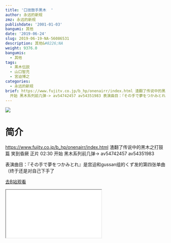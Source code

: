 ```yaml
---
title: '口技鼓手黑木  '
author: 永远的新规
zmz: 永远的新规
publishdate: '2001-01-03'
bangumi: 其他
date: '2019-06-24'
slug: 2019-06-19-NA-56086531
description: 其他&#8226;NA
weight: 9376.0
bangumis:
  - 其他
tags:
  - 黒木伝説
  - 山口智充
  - 宮迫博之
categories:
  - 永远的新规
brief: https://www.fujitv.co.jp/b_hp/onenairr/index.html 渣翻了传说中的黑木之打鼓篇 笑到昏厥 正片 02:30
  开始 黑木系列前几弹-> av54742457 av54351983 表演曲目：『その手で夢をつかみとれ』是宫迫和gussan组的くず发的第四张单曲（终于还是对自己下手了
---
```

![](https://raw.githubusercontent.com/tcgriffith/owaraisite/master/static/tmpimg/a6955b9a47f2142edaf6eb935f2e618ee92e8ddb.jpg.480.jpg)
# 简介  
https://www.fujitv.co.jp/b_hp/onenairr/index.html
渣翻了传说中的黑木之打鼓篇 笑到昏厥
正片 02:30 开始
黑木系列前几弹-> av54742457 av54351983

表演曲目：『その手で夢をつかみとれ』是宫迫和gussan组的くず发的第四张单曲（终于还是对自己下手了  

[去B站观看](https://www.bilibili.com/video/av56086531/)
<div class ="resp-container"><iframe class="testiframe" src="//player.bilibili.com/player.html?aid=56086531"", scrolling="no", allowfullscreen="true" > </iframe></div> 
